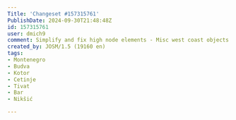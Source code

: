 ```yaml
---
Title: 'Changeset #157315761'
PublishDate: 2024-09-30T21:48:48Z
id: 157315761
user: dmich9
comment: Simplify and fix high node elements - Misc west coast objects
created_by: JOSM/1.5 (19160 en)
tags:
- Montenegro
- Budva
- Kotor
- Cetinje
- Tivat
- Bar
- Nikšić

---
```

